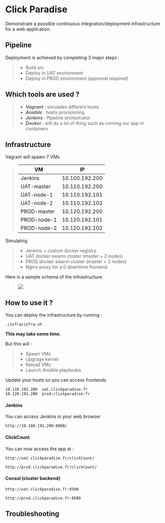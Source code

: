 # Click Paradise

Demonstrate a possible continuous integration/deployment infrastructure for a web application.

## Pipeline
Deployment is achieved by completing 3 major steps :

> - Build src
> - Deploy in UAT environment
> - Deploy in PROD environment (approval required)

## Which tools are used ?
> - ***Vagrant*** : simulates different hosts
> - ***Ansible*** : hosts provisioning
> - ***Jenkins*** : Pipeline orchestrator
> - ***Docker*** : will do a lot of thing such as running our app in containers


## Infrastructure
Vagrant will spawn 7 VMs
> VM          | IP
> ----------- | ---
> Jenkins     | 10.100.192.200
> UAT-master  | 10.110.192.200
> UAT-node-1  | 10.110.192.101
> UAT-node-2  | 10.110.192.102
> PROD-master | 10.120.192.200
> PROD-node-1 | 10.120.192.101
> PROD-node-2 | 10.120.192.102

Simulating

> - Jenkins + custom docker registry
> - UAT docker swarm cluster (master + 2 nodes)
> - PROD docker swarm cluster (master + 2 nodes)
> - Nginx proxy for a 0 downtime frontend

Here is a sample schema of the Infrastructure.

> <img src='http://g.gravizo.com/g?
digraph G {
   aize ="4,4";
   Jenkins [shape=box];
   UAT [shape=box];
   PROD [shape=box];
   pNode1 [shape=box];
   pNode2 [shape=box];
   uNode1 [shape=box];
   uNode2 [shape=box];
   PROD -> {pNode1; pNode2}
   UAT -> {uNode1; uNode2}
   Jenkins -> {Build; Deploy};
   Build -> Deploy
   Deploy -> UAT
   Deploy -> PROD [color=red,label="Approval"]
 }
'/>


## How to use it ?
You can deploy the infrastructure by running :
```
./infra/infra.sh
```
**This may take some time.**

But this will :
> - Spwan VMs
> - Upgrage kernel
> - Reload VMs
> - Launch Ansible playbooks

Update your hosts so you can access frontends
```
10.110.192.200 	uat.clickparadise.fr
10.120.192.200 	prod.clickparadise.fr
```

#### Jenkins
You can access Jenkins in your web browser
```
http://10.100.192.200:8080/
```

#### ClickCount
You can now access the app at :
```
http://uat.clickparadise.fr/clickCount/

http://prod.clickparadise.fr/clickCount/
```
#### Consul (cluster backend)
```
http://uat.clickparadise.fr:8500

http://prod.clickparadise.fr:8500
```

## Troubleshooting
